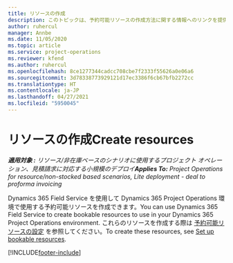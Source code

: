 ```yaml
---
title: リソースの作成
description: このトピックは、予約可能リソースの作成方法に関する情報へのリンクを提供します。
author: ruhercul
manager: Annbe
ms.date: 11/05/2020
ms.topic: article
ms.service: project-operations
ms.reviewer: kfend
ms.author: ruhercul
ms.openlocfilehash: 8ce1277344cadcc708cbe7f2333f55626a0e06a6
ms.sourcegitcommit: 3d78338773929121d17ec3386f6cb67bfb2272cc
ms.translationtype: HT
ms.contentlocale: ja-JP
ms.lasthandoff: 04/27/2021
ms.locfileid: "5950045"
---
```

# <a name="create-resources"></a><span data-ttu-id="707fa-103">リソースの作成</span><span class="sxs-lookup"><span data-stu-id="707fa-103">Create resources</span></span>

<span data-ttu-id="707fa-104">_**適用対象 :** リソース/非在庫ベースのシナリオに使用するプロジェクト オペレーション、見積請求に対応する小規模のデプロイ_</span><span class="sxs-lookup"><span data-stu-id="707fa-104">_**Applies To:** Project Operations for resource/non-stocked based scenarios, Lite deployment - deal to proforma invoicing_</span></span>

<span data-ttu-id="707fa-105">Dynamics 365 Field Service を使用して Dynamics 365 Project Operations 環境で使用する予約可能リソースを作成できます。</span><span class="sxs-lookup"><span data-stu-id="707fa-105">You can use Dynamics 365 Field Service to create bookable resources to use in your Dynamics 365 Project Operations environment.</span></span> <span data-ttu-id="707fa-106">これらのリソースを作成する際は [予約可能リソースの設定](/dynamics365/field-service/set-up-bookable-resources) を参照してください。</span><span class="sxs-lookup"><span data-stu-id="707fa-106">To create these resources, see [Set up bookable resources](/dynamics365/field-service/set-up-bookable-resources).</span></span>


[!INCLUDE[footer-include](../includes/footer-banner.md)]